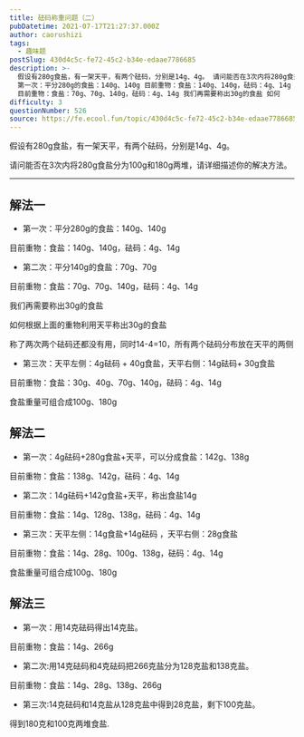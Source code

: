 ```yaml
---
title: 砝码称重问题（二）
pubDatetime: 2021-07-17T21:27:37.000Z
author: caorushizi
tags:
  - 趣味题
postSlug: 430d4c5c-fe72-45c2-b34e-edaae7786685
description: >-
  假设有280g食盐，有一架天平，有两个砝码，分别是14g、4g。 请问能否在3次内将280g食盐分为100g和180g两堆，请详细描述你的解决方法。 解法一
  第一次：平分280g的食盐：140g、140g 目前重物：食盐：140g、140g，砝码：4g、14g 第二次：平分140g的食盐：70g、70g
  目前重物：食盐：70g、70g、140g，砝码：4g、14g 我们再需要称出30g的食盐 如何
difficulty: 3
questionNumber: 526
source: https://fe.ecool.fun/topic/430d4c5c-fe72-45c2-b34e-edaae7786685
---
```


假设有280g食盐，有一架天平，有两个砝码，分别是14g、4g。

请问能否在3次内将280g食盐分为100g和180g两堆，请详细描述你的解决方法。

---

## 解法一

* 第一次：平分280g的食盐：140g、140g

目前重物：食盐：140g、140g，砝码：4g、14g

* 第二次：平分140g的食盐：70g、70g

目前重物：食盐：70g、70g、140g，砝码：4g、14g

我们再需要称出30g的食盐

如何根据上面的重物利用天平称出30g的食盐

称了两次两个砝码还都没有用，同时14-4=10，所有两个砝码分布放在天平的两侧

* 第三次：天平左侧：4g砝码 + 40g食盐，天平右侧：14g砝码+ 30g食盐

目前重物：食盐：30g、40g、70g、140g，砝码：4g、14g

食盐重量可组合成100g、180g

## 解法二

* 第一次：4g砝码+280g食盐+天平，可以分成食盐：142g、138g

目前重物：食盐：138g、142g，砝码：4g、14g

* 第二次：14g砝码+142g食盐+天平，称出食盐14g

目前重物：食盐：14g、128g、138g，砝码：4g、14g

* 第三次：天平左侧：14g食盐+14g砝码 ，天平右侧：28g食盐

目前重物：食盐：14g、28g、100g、138g，砝码：4g、14g

食盐重量可组合成100g、180g

## 解法三

* 第一次：用14克砝码得出14克盐。

目前重物：食盐：14g、266g

* 第二次:用14克砝码和4克砝码把266克盐分为128克盐和138克盐。

目前重物：食盐：14g、28g、138g、266g

* 第三次:14克砝码和14克盐从128克盐中得到28克盐，剩下100克盐。

得到180克和100克两堆食盐.


